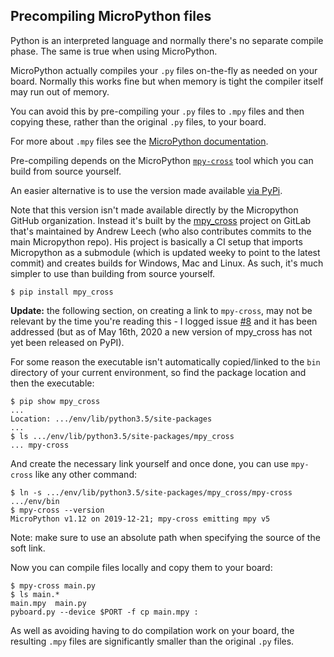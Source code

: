 Precompiling MicroPython files
------------------------------

Python is an interpreted language and normally there's no separate compile phase. The same is true when using MicroPython.

MicroPython actually compiles your `.py` files on-the-fly as needed on your board. Normally this works fine but when memory is tight the compiler itself may run out of memory.

You can avoid this by pre-compiling your `.py` files to `.mpy` files and then copying these, rather than the original `.py` files, to your board.

For more about `.mpy` files see the [MicroPython documentation](https://docs.micropython.org/en/latest/reference/mpyfiles.html).

Pre-compiling depends on the MicroPython [`mpy-cross`](https://github.com/micropython/micropython/tree/master/mpy-cross) tool which you can build from source yourself.

An easier alternative is to use the version made available [via PyPi](https://pypi.org/project/mpy-cross/).

Note that this version isn't made available directly by the Micropython GitHub organization. Instead it's built by the [mpy_cross](https://gitlab.com/alelec/mpy_cross) project on GitLab that's maintained by Andrew Leech (who also contributes commits to the main Micropython repo). His project is basically a CI setup that imports Micropython as a submodule (which is updated weeky to point to the latest commit) and creates builds for Windows, Mac and Linux. As such, it's much simpler to use than building from source yourself.

    $ pip install mpy_cross

**Update:** the following section, on creating a link to `mpy-cross`, may not be relevant by the time you're reading this - I logged issue [#8](https://gitlab.com/alelec/mpy_cross/-/issues/8) and it has been addressed (but as of May 16th, 2020 a new version of mpy_cross has not yet been released on PyPI).
    
For some reason the executable isn't automatically copied/linked to the `bin` directory of your current environment, so find the package location and then the executable:

    $ pip show mpy_cross
    ...
    Location: .../env/lib/python3.5/site-packages
    ...
    $ ls .../env/lib/python3.5/site-packages/mpy_cross
    ... mpy-cross

And create the necessary link yourself and once done, you can use `mpy-cross` like any other command:

    $ ln -s .../env/lib/python3.5/site-packages/mpy_cross/mpy-cross .../env/bin
    $ mpy-cross --version
    MicroPython v1.12 on 2019-12-21; mpy-cross emitting mpy v5

Note: make sure to use an absolute path when specifying the source of the soft link.

Now you can compile files locally and copy them to your board:

    $ mpy-cross main.py 
    $ ls main.*
    main.mpy  main.py
    pyboard.py --device $PORT -f cp main.mpy :

As well as avoiding having to do compilation work on your board, the resulting `.mpy` files are significantly smaller than the original `.py` files.


